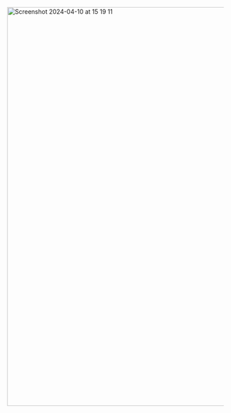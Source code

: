 <img width="927" alt="Screenshot 2024-04-10 at 15 19 11" src="https://github.com/LuvDeluxe/newsflash-static-blog/assets/12020261/38855da2-b1e8-4159-ae91-0b801335dc46">
